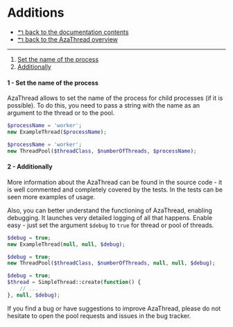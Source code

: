Additions
=========

* [↰ back to the documentation contents](0.Index.md)
* [↰ back to the AzaThread overview](../../../../#azathread)


---


1. [Set the name of the process](#1---set-the-name-of-the-process)
2. [Additionally](#2---additionally)



#### 1 - Set the name of the process

AzaThread allows to set the name of the process for child processes (if it is possible). To do this, you need to pass a string with the name as an argument to the thread or to the pool.

```php
$processName = 'worker';
new ExampleThread($processName);
```

```php
$processName = 'worker';
new ThreadPool($threadClass, $numberOfThreads, $processName);
```



#### 2 - Additionally

More information about the AzaThread can be found in the source code - it is well commented and completely covered by the tests. In the tests can be seen more examples of usage.

Also, you can better understand the functioning of AzaThread, enabling debugging. It launches very detailed logging of all that happens. Enable easy - just set the argument `$debug` to `true` for thread or pool of threads.

```php
$debug = true;
new ExampleThread(null, null, $debug);
```

```php
$debug = true;
new ThreadPool($threadClass, $numberOfThreads, null, null, $debug);
```

```php
$debug = true;
$thread = SimpleThread::create(function() {
	// ...
}, null, $debug);
```


If you find a bug or have suggestions to improve AzaThread, please do not hesitate to open the pool requests and issues in the bug tracker.
